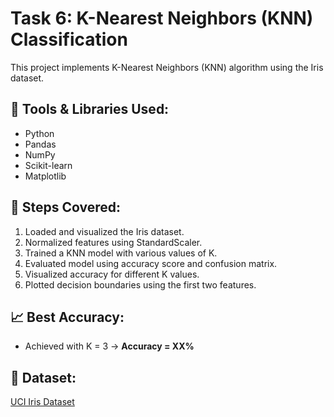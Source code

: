 # Task 6: K-Nearest Neighbors (KNN) Classification

This project implements K-Nearest Neighbors (KNN) algorithm using the Iris dataset.

## 🔧 Tools & Libraries Used:
- Python
- Pandas
- NumPy
- Scikit-learn
- Matplotlib

## 📌 Steps Covered:
1. Loaded and visualized the Iris dataset.
2. Normalized features using StandardScaler.
3. Trained a KNN model with various values of K.
4. Evaluated model using accuracy score and confusion matrix.
5. Visualized accuracy for different K values.
6. Plotted decision boundaries using the first two features.

## 📈 Best Accuracy:
- Achieved with K = 3 → **Accuracy = XX%**

## 🔗 Dataset:
[UCI Iris Dataset](https://www.kaggle.com/datasets/uciml/iris)
